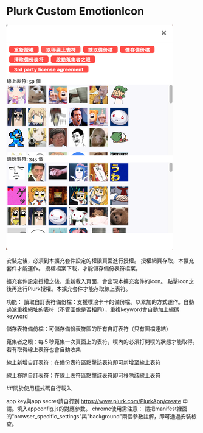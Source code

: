 # Plurk Custom EmotionIcon

![](screenshot.png)

安裝之後，必須到本擴充套件設定的權限頁面進行授權。
授權網頁存取，本擴充套件才能運作。
授權檔案下載，才能儲存備份表符檔案。

擴充套件設定授權之後，重新載入頁面，會出現本擴充套件的icon。
點擊icon之後再進行Plurk授權。本擴充套件才能存取線上表符。

功能：
讀取自訂表符備份檔：支援噗浪卡卡的備份檔。以累加的方式運作。自動過濾重複網址的表符（不管圖像是否相同），重複keyword會自動加上編碼keyword

儲存表符備份檔：可儲存備份表符區的所有自訂表符（只有圖檔連結）

蒐集者之眼：每５秒蒐集一次頁面上的表符，噗內的必須打開噗的狀態才能取得。
若有取得線上表符也會自動收集

線上新增自訂表符：在備份表符區點擊該表符即可新增至線上表符

線上移除自訂表符：在線上表符區點擊該表符即可移除該線上表符


##關於使用程式碼自行載入

app key與app secret請自行到 https://www.plurk.com/PlurkApp/create 申請。填入appconfig.js的對應參數。
chrome使用需注意： 請把manifest裡面的"browser_specific_settings"與"background"兩個參數註解，即可通過安裝檢查。
